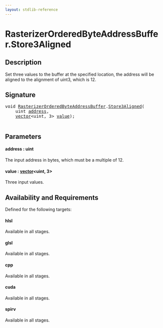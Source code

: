 ```yaml
---
layout: stdlib-reference
---
```


# RasterizerOrderedByteAddressBuffer\.Store3Aligned

## Description

Set three values to the buffer at the specified location, the address will be aligned
to the alignment of <span class='code'>uint3</span>, which is 12.



## Signature 

<pre>
<span class="code_keyword">void</span> <a href="../types/rasterizerorderedbyteaddressbuffer-0ahls/index" class="code_type">RasterizerOrderedByteAddressBuffer</a>.<a href="store3aligned-06">Store3Aligned</a>(
    <span class="code_keyword">uint</span> <a href="store3aligned-06#decl-address" class="code_param">address</a>,
    <a href="../types/vector/index" class="code_type">vector</a>&lt;<span class="code_keyword">uint</span>, 3&gt; <a href="store3aligned-06#decl-value" class="code_param">value</a>);

</pre>

## Parameters

####  <a id="decl-address"></a>address  : uint
The input address in bytes, which must be a multiple of 12.

####  <a id="decl-value"></a>value  : [vector](../types/vector/index)\<uint, 3\>
Three input values.


## Availability and Requirements

Defined for the following targets:

#### hlsl
Available in all stages.

#### glsl
Available in all stages.

#### cpp
Available in all stages.

#### cuda
Available in all stages.

#### spirv
Available in all stages.



